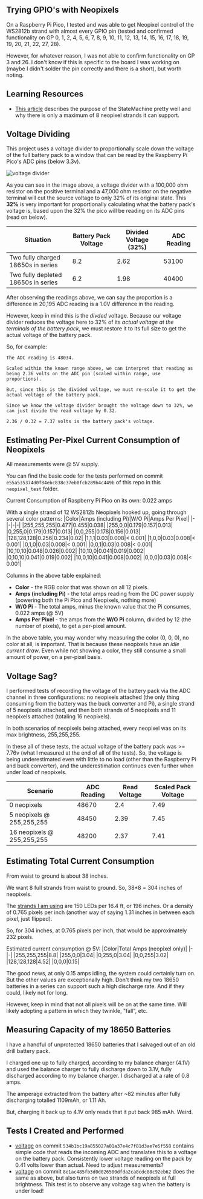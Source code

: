 ## Trying GPIO's with Neopixels
On a Raspberry Pi Pico, I tested and was able to get Neopixel control of the WS2812b strand with almost every GPIO pin (tested and confirmed functionality on GP 0, 1, 2, 4, 5, 6, 7, 8, 9, 10, 11, 12, 13, 14, 15, 16, 17, 18, 19, 19, 20, 21, 22, 27, 28).

However, for whatever reason, I was not able to confirm functionality on GP 3 and 26. I don't know if this is specific to the board I was working on (maybe I didn't solder the pin correctly and there is a short), but worth noting.

## Learning Resources
- [This article](https://www.raspberrypi.com/news/how-to-power-loads-of-leds-with-a-single-raspberry-pi-pico/) describes the purpose of the StateMachine pretty well and why there is only a maximum of 8 neopixel strands it can support.

## Voltage Dividing
This project uses a voltage divider to proportionally scale down the voltage of the full battery pack to a window that can be read by the Raspberry Pi Pico's ADC pins (below 3.3v).

![voltage divider](https://i.imgur.com/WzduiHU.png)

As you can see in the image above, a voltage divider with a 100,000 ohm resistor on the positive terminal and a 47,000 ohm resistor on the negative terminal will cut the source voltage to only 32% of its original state. This **32%** is very important for proportionally calculating what the battery pack's voltage is, based upon the 32% the pico will be reading on its ADC pins (read on below).

|Situation|Battery Pack Voltage|Divided Voltage (32%)|ADC Reading|
|-|-|-|-|
|Two fully charged 18650s in series|8.2|2.62|53100|
|Two fully depleted 18650s in series|6.2|1.98|40400|

After observing the readings above, we can say the proportion is a difference in 20,195 ADC reading is a 1.0V difference in the reading. 

However, keep in mind this is the *divded* voltage. Because our voltage divider reduces the voltage here to 32% of its *actual voltage at the terminals of the battery pack*, we must restore it to its full size to get the actual voltage of the battery pack. 

So, for example:
```
The ADC reading is 48034.

Scaled within the known range above, we can interpret that reading as being 2.36 volts on the ADC pin (scaled within range, use proportions).

But, since this is the divided voltage, we must re-scale it to get the actual voltage of the battery pack. 

Since we know the voltage divider brought the voltage down to 32%, we can just divide the read voltage by 0.32.

2.36 / 0.32 = 7.37 volts is the battery pack's voltage.
```

## Estimating Per-Pixel Current Consumption of Neopixels
All measurements were @ 5V supply.

You can find the basic code for the tests performed on commit `e55a535374d0f84ebc838c37eb0fcb289b4c449b` of this repo in this `neopixel_test` folder.

Current Consumption of Raspberry Pi Pico on its own: 0.022 amps

With a single strand of 12 WS2812b Neopixels hooked up, going through several color patterns:
|Color|Amps (including Pi)|W/O Pi|Amps Per Pixel|
|-|-|-|-|
|255,255,255|0.477|0.455|0.038|
|255,0,0|0.179|0.157|0.013|
|0,255,0|0.179|0.157|0.013|
|0,0,255|0.178|0.156|0.013|
|128,128,128|0.256|0.234|0.02|
|1,1,1|0.03|0.008|< 0.001|
|1,0,0|0.03|0.008|< 0.001|
|0,1,0|0.03|0.008|< 0.001|
|0,0,1|0.03|0.008|< 0.001|
|10,10,10|0.048|0.026|0.002|
|10,10,0|0.041|0.019|0.002|
|0,10,10|0.041|0.019|0.002|
|10,0,10|0.041|0.008|0.002|
|0,0,0|0.03|0.008|< 0.001|

Columns in the above table explained:
- **Color** - the RGB color that was shown on all 12 pixels.
- **Amps (including Pi)** - the total amps reading from the DC power supply (powering both the Pi Pico and Neopixels, nothing more)
- **W/O Pi** - The total amps, minus the known value that the Pi consumes, 0.022 amps (@ 5V)
- **Amps Per Pixel** - the amps from the **W/O Pi** column, divided by 12 (the number of pixels), to get a per-pixel amount.

In the above table, you may wonder why measuring the color (0, 0, 0), no color at all, is important. That is because these neopixels have an *idle current draw*. Even while not showing a color, they still consume a small amount of power, on a per-pixel basis.

## Voltage Sag?
I performed tests of recording the voltage of the battery pack via the ADC channel in three configurations: no neopixels attached (the only thing consuming from the battery was the buck converter and Pi), a single strand of 5 neopixels attached, and then both strands of 5 neopixels and 11 neopixels attached (totaling 16 neopixels).

In both scenarios of neopixels being attached, every neopixel was on its max brightness, 255,255,255. 

In these all of these tests, the actual voltage of the battery pack was >= 7.76v (what I measured at the end of all of the tests). So, the voltage is being underestimated even with little to no load (other than the Raspberry Pi and buck converter), and the underestimation continues even further when under load of neopixels.

|Scenario|ADC Reading|Read Voltage|Scaled Pack Voltage|
|-|-|-|-|
|0 neopixels|48670|2.4|7.49|
|5 neopixels @ 255,255,255|48450|2.39|7.45|
|16 neopixels @ 255,255,255|48200|2.37|7.41|

## Estimating Total Current Consumption
From waist to ground is about 38 inches.

We want 8 full strands from waist to ground. So, 38*8 = 304 inches of neopixels.

The [strands I am using](https://a.co/d/03c6hYHa) are 150 LEDs per 16.4 ft, or 196 inches. Or a density of 0.765 pixels per inch (another way of saying 1.31 inches in between each pixel, just flipped).

So, for 304 inches, at 0.765 pixels per inch, that would be approximately 232 pixels.

Estimated current consumption @ 5V:
|Color|Total Amps (neopixel only)|
|-|-|
|255,255,255|8.8|
|255,0,0|3.04|
|0,255,0|3.04|
|0,0,255|3.02|
|128,128,128|4.52|
|0,0,0|0.15|

The good news, at only 0.15 amps idling, the system could certainly turn on. But the other values are exceptionally high. Don't think my two 18650 batteries in a series can support such a high discharge rate. And if they could, likely not for long.

However, keep in mind that not all pixels will be on at the same time. Will likely adopting a pattern in which they twinkle, "fall", etc.

## Measuring Capacity of my 18650 Batteries
I have a handful of unprotected 18650 batteries that I salvaged out of an old drill battery pack.

I charged one up to fully charged, according to my balance charger (4.1V) and used the balance charger to fully discharge down to 3.1V, fully discharged according to my balance charger. I discharged at a rate of 0.8 amps.

The amperage extracted from the battery after ~82 minutes after fully discharging totalled 1109mAh, or 1.11 Ah.

But, charging it back up to 4.1V only reads that it put back 985 mAh. Weird.

## Tests I Created and Performed
- [voltage](./tests/voltage/) on commit `534b1bc19a855027a01a37e4c7f81d3ae7e5f558` contains simple code that reads the incoming ADC and translates this to a voltage on the battery pack. Consistently lower voltage reading on the pack by 0.41 volts lower than actual. Need to adjust measurements?
- [voltage](./tests/voltage/) on commit `8e1ac485fb3d0d026500dfda2ca8cdc88c92eb62` does the same as above, but also turns on two strands of neopixels at full brightness. This test is to observe any voltage sag when the battery is under load!